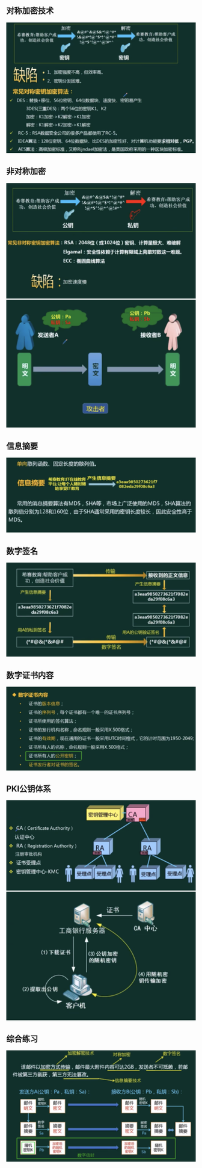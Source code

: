 ## 对称加密技术

![](../../static/images/ssaad_1.png)

## 非对称加密

![](../../static/images/ssaad_2.png)
![](../../static/images/ssaad_3.png)

## 信息摘要

![](../../static/images/ssaad_4.png)

## 数字签名

![](../../static/images/ssaad_5.png)

## 数字证书内容

![](../../static/images/ssaad_7.png)

## PKI公钥体系

![](../../static/images/ssaad_8.png)
![](../../static/images/ssaad_9.png)


## 综合练习

![](../../static/images/ssaad_6.png)



